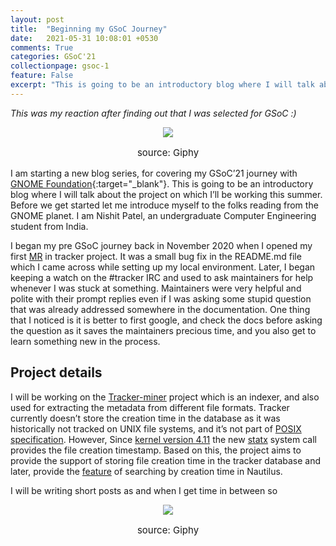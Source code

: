 ```yaml
---
layout: post
title:  "Beginning my GSoC Journey"
date:   2021-05-31 10:08:01 +0530
comments: True
categories: GSoC'21
collectionpage: gsoc-1
feature: False
excerpt: "This is going to be an introductory blog where I will talk about the project on which I’ll be working this summer in GNOME Foundation."
---
```



*This was my reaction after finding out that I was selected for GSoC :)*

<div style="text-align:center">
<img src="https://media.giphy.com/media/b5LTssxCLpvVe/giphy.gif">
<p style="font-size: 15px;text-align:center">source: Giphy</p>
</div>

I am starting a new blog series, for covering my GSoC’21 journey with [GNOME Foundation](https://www.gnome.org/){:target="_blank"}. This is going to be an introductory blog where I will talk about the project on which I’ll be working this summer. Before we get started let me introduce myself to the folks reading from the GNOME planet. I am Nishit Patel, an undergraduate Computer Engineering student from India.

I began my pre GSoC journey back in November 2020 when I opened my first [MR](https://gitlab.gnome.org/GNOME/tracker/-/merge_requests/346) in tracker project. It was a small bug fix in the README.md file which I came across while setting up my local environment. Later, I began keeping a watch on the #tracker IRC and used to ask maintainers for help whenever I was stuck at something. Maintainers were very helpful and polite with their prompt replies even if I was asking some stupid question that was already addressed somewhere in the documentation. One thing that I noticed is it is better to first google, and check the docs before asking the question as it saves the maintainers precious time, and you also get to learn something new in the process.

## Project details

I will be working on the [Tracker-miner](https://wiki.gnome.org/Projects/Tracker/WhatIsTracker) project which is an indexer, and also used for extracting the metadata from different file formats. Tracker currently doesn’t store the creation time in the database as it was historically not tracked on UNIX file systems, and it’s not part of [POSIX specification](https://www.gnu.org/software/coreutils/manual/html_node/File-timestamps.html#:~:text=28%20File%20timestamps,to%20the%20file's%20meta%2Dinformation.). However, Since [kernel version 4.11](https://kernelnewbies.org/Linux_4.11) the new [statx](https://github.com/torvalds/linux/commit/a528d35) system call provides the file creation timestamp. Based on this, the project aims to provide the support of storing file creation time in the tracker database and later, provide the [feature](https://gitlab.gnome.org/GNOME/nautilus/-/issues/1761) of searching by creation time in Nautilus.


I will be writing short posts as and when I get time in between so


<div style="text-align:center">
<img src="https://media.giphy.com/media/kyLptBNdyMHftuqoNy/giphy.gif">
<p style="font-size: 15px;text-align:center">source: Giphy</p>
</div>
